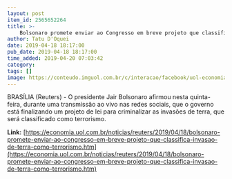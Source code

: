 ```yaml
---
layout: post
item_id: 2565652264
title: >-
    Bolsonaro promete enviar ao Congresso em breve projeto que classifica invasão de terra como terrorismo
author: Tatu D'Oquei
date: 2019-04-18 18:17:00
pub_date: 2019-04-18 18:17:00
time_added: 2019-04-20 07:03:42
category: 
tags: []
image: https://conteudo.imguol.com.br/c/interacao/facebook/uol-economia.png
---
```


BRASÍLIA (Reuters) - O presidente Jair Bolsonaro afirmou nesta quinta-feira, durante uma transmissão ao vivo nas redes sociais, que o governo está finalizando um projeto de lei para criminalizar as invasões de terra, que será classificado como terrorismo.

**Link:** [https://economia.uol.com.br/noticias/reuters/2019/04/18/bolsonaro-promete-enviar-ao-congresso-em-breve-projeto-que-classifica-invasao-de-terra-como-terrorismo.htm](https://economia.uol.com.br/noticias/reuters/2019/04/18/bolsonaro-promete-enviar-ao-congresso-em-breve-projeto-que-classifica-invasao-de-terra-como-terrorismo.htm)


